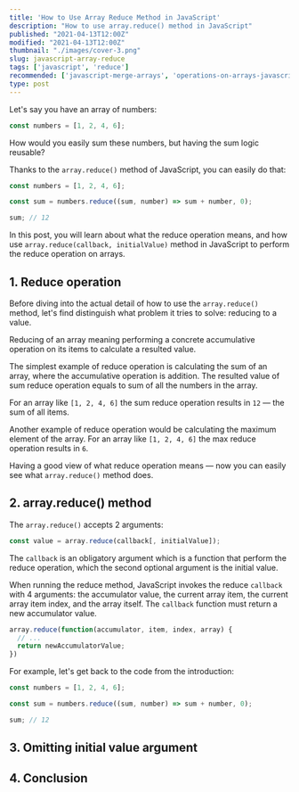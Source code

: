 ```yaml
---
title: 'How to Use Array Reduce Method in JavaScript'
description: "How to use array.reduce() method in JavaScript"
published: "2021-04-13T12:00Z"
modified: "2021-04-13T12:00Z"
thumbnail: "./images/cover-3.png"
slug: javascript-array-reduce
tags: ['javascript', 'reduce']
recommended: ['javascript-merge-arrays', 'operations-on-arrays-javascript']
type: post
---
```


Let's say you have an array of numbers:

```javascript
const numbers = [1, 2, 4, 6];
```

How would you easily sum these numbers, but having the sum logic reusable?  

Thanks to the `array.reduce()` method of JavaScript, you can easily do that:

```javascript
const numbers = [1, 2, 4, 6];

const sum = numbers.reduce((sum, number) => sum + number, 0);

sum; // 12
```

In this post, you will learn about what the reduce operation means, and how use `array.reduce(callback, initialValue)` method in JavaScript to perform the reduce operation on arrays.  

## 1. Reduce operation

Before diving into the actual detail of how to use the `array.reduce()` method, let's find distinguish what problem it tries to solve: reducing to a value.  

Reducing of an array meaning performing a concrete accumulative operation on its items to calculate a resulted value.  

The simplest example of reduce operation is calculating the sum of an array, where the accumulative operation is addition. The resulted value of sum reduce operation equals to sum of all the numbers in the array.  

For an array like `[1, 2, 4, 6]` the sum reduce operation results in `12` &mdash; the sum of all items.  

Another example of reduce operation would be calculating the maximum element of the array. For an array like `[1, 2, 4, 6]` the max reduce operation results in `6`.  

Having a good view of what reduce operation means  &mdash; now you can easily see what `array.reduce()` method does.  

## 2. array.reduce() method

The `array.reduce()` accepts 2 arguments:

```javascript
const value = array.reduce(callback[, initialValue]);
```

The `callback` is an obligatory argument which is a function that perform the reduce operation, which the second optional argument is the initial value. 

When running the reduce method, JavaScript invokes the reduce `callback` with 4 arguments: the accumulator value, the current array item, the current array item index, and the array itself. The `callback` function must return a new accumulator value.  

```javascript
array.reduce(function(accumulator, item, index, array) {
  // ...
  return newAccumulatorValue;
})
```

For example, let's get back to the code from the introduction:  

```javascript
const numbers = [1, 2, 4, 6];

const sum = numbers.reduce((sum, number) => sum + number, 0);

sum; // 12
```

## 3. Omitting initial value argument

## 4. Conclusion